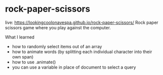 # rock-paper-scissors
live: https://lookingcoolonavespa.github.io/rock-paper-scissors/
Rock paper scissors game where you play against the computer.

What I learned
- how to randomly select items out of an array
- how to animate words (by splitting each individual character into their own span)
- how to use .animate()
- you can use a variable in place of document to select a query
